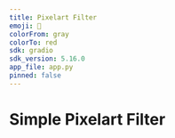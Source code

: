 ```yaml
---
title: Pixelart Filter
emoji: 👾
colorFrom: gray
colorTo: red
sdk: gradio
sdk_version: 5.16.0
app_file: app.py
pinned: false
---
```


# Simple Pixelart Filter

